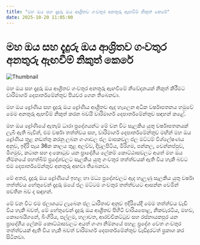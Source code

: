 ```yaml
---
title: "මහ ඔය සහ දැදුරු ඔය ආශ්‍රිතව ගංවතුර අනතුරු ඇඟවීම් නිකුත් කෙරේ"
date: 2025-10-20 11:05:00
---
```


# මහ ඔය සහ දැදුරු ඔය ආශ්‍රිතව ගංවතුර අනතුරු ඇඟවීම් නිකුත් කෙරේ

![Thumbnail](https://helakuru.sgp1.cdn.digitaloceanspaces.com/esana/images/lib/floods-w.jpg)

මහ ඔය සහ දැදුරු ඔය ආශ්‍රිතව ගංවතුර අනතුරු ඇඟවීමේ නිවේදනයක් නිකුත් කිරීමට වාරිමාර්ග දෙපාර්තමේන්තුව පියවර ගෙන තිබෙනවා.

මහ ඔය ද්‍රෝණිය සහ දැදුරු ඔය ද්‍රෝණිය ආශ්‍රිතව ඇද හැලෙන අධික වර්ෂාපතනය හමුවේ මෙම අනතුරු ඇඟවීම් නිකුත් කරන බවයි වාරිමාර්ග දෙපාර්තමේන්තුව සඳහන් කළේ.

මහ ඔය ද්‍රෝණියේ ඇතැම් ධාරා ප්‍රදේශයන්ට මේ වන විට සැලකිය යුතු වර්ෂාපතනයක් ලැබී ඇති බැවින්, එම වර්ෂා තත්ත්වය සහ, වාරිමාර්ග දෙපාර්තමේන්තුව මඟින් මහ ඔය ද්‍රෝණිය තුළ නඩත්තු කරනු ලබන ගංගාවල ජල මාපකවල ජල මට්ටම් විශ්ලේෂණය අනුව, ඉදිරි පැය 36ක කාලය තුළ අලව්ව, දිවුලපිටිය, මීරිගම, පන්නල, වෙන්නප්පුව, මීගමුව, කටාන සහ දංකොටුව යන ප්‍රාදේශීය ලේකම් කොට්ඨාසවලට අයත් මහ ඔය නිම්නයේ පහත්බිම් ප්‍රදේශවලට සැලකිය යුතු ගංවතුර තත්ත්වයක් ඇති විය හැකි බවට එම දෙපාර්තමේන්තුව අනතුරු අඟවා තිබෙනවා.

මේ අතර, දැදුරු ඔය ද්‍රෝණියේ ඉහළ හා මධ්‍ය ප්‍රදේශවලට ඇද හැලුණු සැලකිය යුතු වර්ෂා තත්ත්වය හේතුවෙන් දැදුරු ඔයේ ජල මට්ටම ගංවතුර තත්ත්වයට ආසන්න වෙමින් පවතින බව ද සඳහන්.

මේ වන විට එම ජලාශයට ලැබෙන ජල ධාරිතාව අනුව ඉදිරියේදී මෙම තත්ත්වය වැඩි විය හැකි බවත්, මේ හේතුවෙන් දැදුරු ඔය ආශ්‍රිතව පිහිටි වාරියපොළ, නිකවැරටිය, මහව, කොබෙයිගනේ, බිංගිරිය, පල්ලම, හලාවත, ආරච්චිකට්ටුව සහ රස්නායකපුර යන ප්‍රාදේශීය ලේකම් කොට්ඨාසවලට අයත් ගංගා නිම්නයේ පහළ ප්‍රදේශ වෙත ගංවතුර තත්ත්වයක් ඇති විය හැකි බවත් වාරිමාර්ග දෙපාර්තමේන්තුව වැඩිදුරටත් ප්‍රකාශ කර සිටිනවා.

